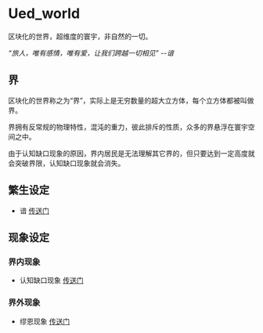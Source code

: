 # Ued_world

区块化的世界，超维度的寰宇，非自然的一切。

*“旅人，唯有感情，唯有爱，让我们跨越一切相见”  --谙*

## 界

区块化的世界称之为“界”，实际上是无穷数量的超大立方体，每个立方体都被叫做界。

界拥有反常规的物理特性，混沌的重力，彼此排斥的性质，众多的界悬浮在寰宇空间之中。

由于认知缺口现象的原因，界内居民是无法理解其它界的，但只要达到一定高度就会突破界限，认知缺口现象就会消失。


## 繁生设定

* 谙 [传送门](繁生设定/谙.md)

## 现象设定

### 界内现象

* 认知缺口现象 [传送门](现象设定/认知缺口.md)

### 界外现象

* 缪恩现象 [传送门](现象设定/缪恩现象.md)

